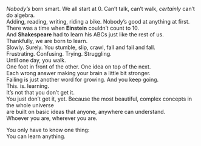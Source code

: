 <!DOCTYPE HTML>
<html>
    <head>
        <meta charset="utf-8">
    </head>
    <body>
        <p>
        <em>Nobody’s</em> born smart. We all start at 0. Can’t talk, can’t walk, <em>certainly</em> can’t do algebra.<br>
        Adding, reading, writing, riding a bike. Nobody’s good at anything at first.<br>
        There was a time when <strong>Einstein</strong> couldn’t count to 10.<br>
        And <strong>Shakespeare</strong> had to learn his ABCs just like the rest of us.<br>
        Thankfully, we are born to learn.<br>
        Slowly. Surely. You stumble, slip, crawl, fall and fail and fall.<br>
        Frustrating. Confusing. Trying. Struggling.<br>
        Until one day, you walk.<br>
        One foot in front of the other. One idea on top of the next.<br>
        Each wrong answer making your brain a little bit stronger.<br>
        Failing is just another word for growing. And you keep going.<br>
        This. is. learning.<br>
        It’s not that you don’t get it. <br>
        You just don’t get it, yet.
        Because the most beautiful, complex concepts in the whole universe<br>
        are built on basic ideas that anyone, anywhere can understand.<br>
        Whoever you are, wherever you are.<br>
        </p>
        <p>
        You only have to know one thing:<br>
        You can learn anything.
        </p>
    </body>
</html>

